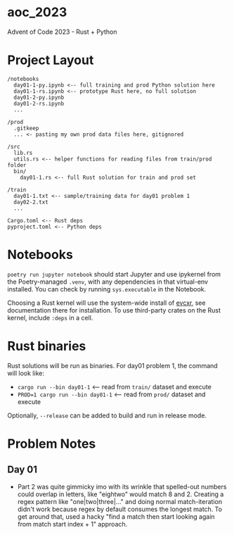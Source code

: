 # aoc_2023

Advent of Code 2023 - Rust + Python

# Project Layout

```
/notebooks
  day01-1-py.ipynb <-- full training and prod Python solution here
  day01-1-rs.ipynb <-- prototype Rust here, no full solution
  day01-2-py.ipynb
  day01-2-rs.ipynb
  ...

/prod
  .gitkeep
  ... <- pasting my own prod data files here, gitignored

/src
  lib.rs
  utils.rs <-- helper functions for reading files from train/prod folder
  bin/
    day01-1.rs <-- full Rust solution for train and prod set

/train
  day01-1.txt <-- sample/training data for day01 problem 1
  day02-2.txt
  ...

Cargo.toml <-- Rust deps
pyproject.toml <-- Python deps
```

# Notebooks

`poetry run jupyter notebook` should start Jupyter and use ipykernel from the Poetry-managed `.venv`, with any dependencies in that virtual-env installed. You can check by running `sys.executable` in the Notebook.

Choosing a Rust kernel will use the system-wide install of [evcxr](https://crates.io/crates/evcxr_jupyter), see documentation there for installation. To use third-party crates on the Rust kernel, include `:deps` in a cell.

# Rust binaries

Rust solutions will be run as binaries. For day01 problem 1, the command will look like:

- `cargo run --bin day01-1` <-- read from `train/` dataset and execute
- `PROD=1 cargo run --bin day01-1` <-- read from `prod/` dataset and execute

Optionally, `--release` can be added to build and run in release mode.

# Problem Notes

## Day 01
 - Part 2 was quite gimmicky imo with its wrinkle that spelled-out numbers could overlap in letters, like "eightwo" would match 8 and 2. Creating a regex pattern like "one|two|three|..." and doing normal match-iteration didn't work because regex by default consumes the longest match. To get around that, used a hacky "find a match then start looking again from match start index + 1" approach.

